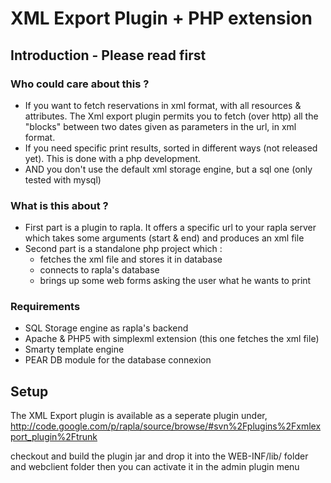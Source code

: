 # XML Export Plugin + PHP extension #

## Introduction - Please read first ##

### Who could care about this ? ###

  * If you want to fetch reservations in xml format, with all resources & attributes. The Xml export plugin permits you to fetch (over http) all the "blocks" between two dates given as parameters in the url, in xml format.
  * If you need specific print results, sorted in different ways (not released yet). This is done with a php development.
  * AND you don't use the default xml storage engine, but a sql one (only tested with mysql)

### What is this about ? ###

  * First part is a plugin to rapla. It offers a specific url to your rapla server which takes some arguments (start & end) and produces an xml file
  * Second part is a standalone php project which :
    * fetches the xml file and stores it in database
    * connects to rapla's database
    * brings up some web forms asking the user what he wants to print

### Requirements ###
  * SQL Storage engine as rapla's backend
  * Apache & PHP5 with simplexml extension (this one fetches the xml file)
  * Smarty template engine
  * PEAR DB module for the database connexion

## Setup ##

The XML Export plugin is available as a seperate plugin under,
http://code.google.com/p/rapla/source/browse/#svn%2Fplugins%2Fxmlexport_plugin%2Ftrunk

checkout and build the plugin jar and drop it into the WEB-INF/lib/ folder and webclient folder then you can activate it in the admin plugin menu